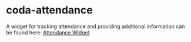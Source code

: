 ﻿# coda-attendance

A widget for tracking attendance and providing additional information can be found here: [Attendance Widget](https://coda.io/workspaces/ws-D-52UGhoOA/packs)
